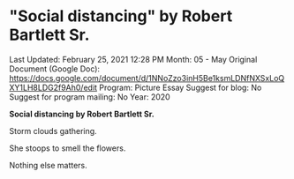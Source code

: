 # "Social distancing" by Robert Bartlett Sr.

Last Updated: February 25, 2021 12:28 PM
Month: 05 - May
Original Document (Google Doc): https://docs.google.com/document/d/1NNoZzo3inH5Be1ksmLDNfNXSxLoQXY1LH8LDG2f9Ah0/edit
Program: Picture Essay
Suggest for blog: No
Suggest for program mailing: No
Year: 2020

**Social distancing by Robert Bartlett Sr.**

Storm clouds gathering.

She stoops to smell the flowers.

Nothing else matters.